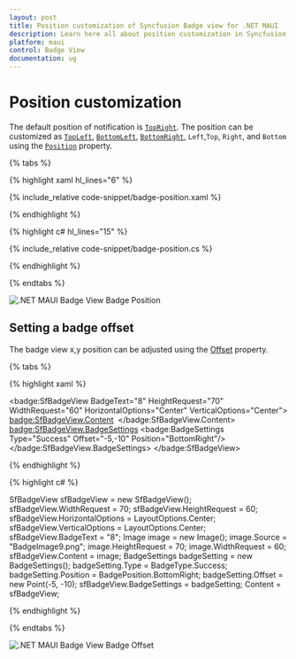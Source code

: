 ```yaml
---
layout: post
title: Position customization of Syncfusion Badge view for .NET MAUI
description: Learn here all about position customization in Syncfusion .NET MAUI Badge View (SfBadgeView) control and more.
platform: maui
control: Badge View
documentation: ug
---
```


# Position customization

The default position of notification is [`TopRight`](https://help.syncfusion.com/cr/maui/Syncfusion.Maui.Core.BadgePosition.html#Syncfusion_Maui_Core_BadgePosition_TopRight). The position can be customized as [`TopLeft`](https://help.syncfusion.com/cr/maui/Syncfusion.Maui.Core.BadgePosition.html#Syncfusion_Maui_Core_BadgePosition_TopLeft),  [`BottomLeft`](https://help.syncfusion.com/cr/maui/Syncfusion.Maui.Core.BadgePosition.html#Syncfusion_Maui_Core_BadgePosition_BottomLeft),  [`BottomRight`](https://help.syncfusion.com/cr/maui/Syncfusion.Maui.Core.BadgePosition.html#Syncfusion_Maui_Core_BadgePosition_BottomRight), `Left`,`Top`, `Right`, and `Bottom` using the [`Position`](https://help.syncfusion.com/cr/maui/Syncfusion.Maui.Core.BadgeSettings.html#Syncfusion_Maui_Core_BadgeSettings_Position) property. 

{% tabs %}

{% highlight xaml hl_lines="6" %}

 {% include_relative code-snippet/badge-position.xaml %}

{% endhighlight %}

{% highlight c# hl_lines="15" %}

{% include_relative code-snippet/badge-position.cs %}
    
{% endhighlight %}

{% endtabs %}

![.NET MAUI Badge View Badge Position](badge-position_images/net_maui_badge_view_position.png)

## Setting a badge offset

The badge view x,y position can be adjusted using the [Offset](https://help.syncfusion.com/cr/maui/Syncfusion.Maui.Core.BadgeSettings.html#Syncfusion_Maui_Core_BadgeSettings_Offset) property.

{% tabs %}

{% highlight xaml %}

  <badge:SfBadgeView BadgeText="8" HeightRequest="70" WidthRequest="60" HorizontalOptions="Center" VerticalOptions="Center">
        <badge:SfBadgeView.Content>
            <Image Source="BadgeImage9.png" HeightRequest="70" WidthRequest="60"/>
        </badge:SfBadgeView.Content>
        <badge:SfBadgeView.BadgeSettings>
            <badge:BadgeSettings Type="Success" Offset="-5,-10" Position="BottomRight"/>
        </badge:SfBadgeView.BadgeSettings>
</badge:SfBadgeView>

{% endhighlight %}

{% highlight c# %}

SfBadgeView sfBadgeView = new SfBadgeView();
sfBadgeView.WidthRequest = 70;
sfBadgeView.HeightRequest = 60;
sfBadgeView.HorizontalOptions = LayoutOptions.Center;
sfBadgeView.VerticalOptions = LayoutOptions.Center;
sfBadgeView.BadgeText = "8";
Image image = new Image();
image.Source = "BadgeImage9.png";
image.HeightRequest = 70;
image.WidthRequest = 60;
sfBadgeView.Content = image;
BadgeSettings badgeSetting = new BadgeSettings();
badgeSetting.Type = BadgeType.Success;
badgeSetting.Position = BadgePosition.BottomRight;
badgeSetting.Offset = new Point(-5, -10);
sfBadgeView.BadgeSettings = badgeSetting;
Content = sfBadgeView;

{% endhighlight %}

{% endtabs %}

![.NET MAUI Badge View Badge Offset](badge-position_images/net_maui_badge_view_offset.png)
